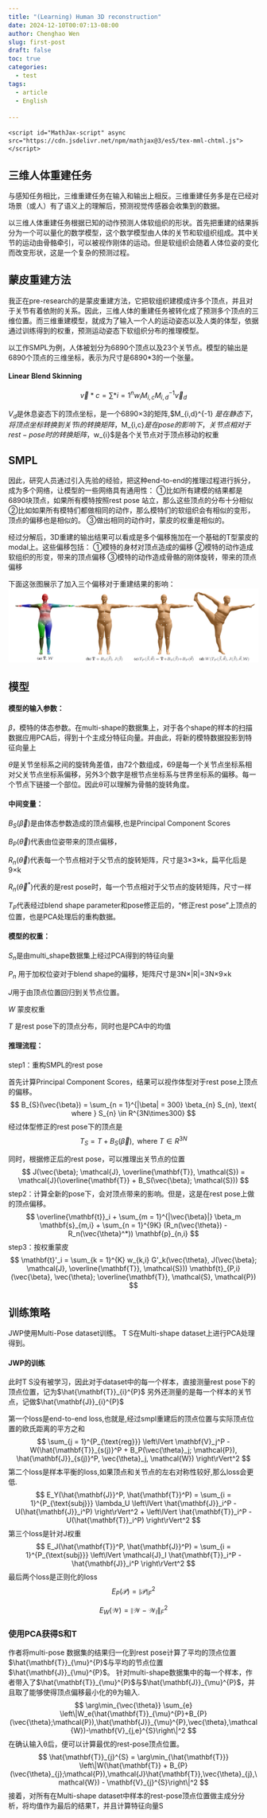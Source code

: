 ```yaml
---
title: "(Learning) Human 3D reconstruction"
date: 2024-12-10T00:07:13-08:00
author: Chenghao Wen
slug: first-post
draft: false
toc: true
categories:
  - test
tags:
  - article
  - English

---
```


```
<script id="MathJax-script" async src="https://cdn.jsdelivr.net/npm/mathjax@3/es5/tex-mml-chtml.js"></script>
```

## 三维人体重建任务
与感知任务相比，三维重建任务在输入和输出上相反。三维重建任务多是在已经对场景（或人）有了语义上的理解后，预测视觉传感器会收集到的数据。

以三维人体重建任务根据已知的动作预测人体软组织的形状。首先把重建的结果拆分为一个可以量化的数学模型，这个数学模型由人体的关节和软组织组成。其中关节的运动由骨骼牵引，可以被视作刚体的运动。但是软组织会随着人体位姿的变化而改变形状，这是一个复杂的预测过程。

## 蒙皮重建方法
我正在pre-research的是蒙皮重建方法，它把软组织建模成许多个顶点，并且对于关节有着依附的关系。因此，三维人体的重建任务被转化成了预测多个顶点的三维位置。而三维重建模型，就成为了输入一个人的运动姿态以及人类的体型，依据通过训练得到的权重，预测运动姿态下软组织分布的推理模型。

以工作SMPL为例，人体被划分为6890个顶点以及23个关节点。模型的输出是6890个顶点的三维坐标，表示为尺寸是6890*3的一个张量。

#### Linear Blend Skinning

$$
\vec{v}*c = \sum*{i = 1}^{n} w_i M_{i,c} M_{i,d}^{-1} \vec{v}_d
$$

$V_d$是休息姿态下的顶点坐标，是一个6890×3的矩阵,$M_{i,d}^{-1} $是在静态下，将顶点坐标转换到关节i的转换矩阵，$M_{i,c}$是在pose的影响下，关节点相对于rest-pose时的转换矩阵，$w_{i}$是各个关节点对于顶点移动的权重

## SMPL
因此，研究人员通过引入先验的经验，把这种end-to-end的推理过程进行拆分，成为多个网络，让模型的一些网络具有通用性：
①比如所有建模的结果都是6890块顶点，如果所有模特按照rest pose 站立，那么这些顶点的分布十分相似
②比如如果所有模特们都做相同的动作，那么模特们的软组织会有相似的变形，顶点的偏移也是相似的。
③做出相同的动作时，蒙皮的权重是相似的。

经过分解后，3D重建的输出结果可以看成是多个偏移施加在一个基础的T型蒙皮的modal上。这些偏移包括：
①模特的身材对顶点造成的偏移
②模特的动作造成软组织的形变，带来的顶点偏移
③模特的动作造成骨骼的刚体旋转，带来的顶点偏移

下面这张图展示了加入三个偏移对于重建结果的影响：
![alt text](image-12.png)

## 模型
#### 模型的输入参数：

$\beta$，模特的体态参数。在multi-shape的数据集上，对于各个shape的样本的扫描数据应用PCA后，得到十个主成分特征向量。并由此，将新的模特数据投影到特征向量上

$\theta$是关节坐标系之间的旋转角差值，由72个数组成，69是每一个关节点坐标系相对父关节点坐标系偏移，另外3个数字是根节点坐标系与世界坐标系的偏移。每一个节点下链接一个部位。因此θ可以理解为骨骼的旋转角度。

#### 中间变量：

$B_S(\vec{\beta})$是由体态参数造成的顶点偏移,也是Principal Component Scores

$B_P(\vec{\theta})$代表由位姿带来的顶点偏移，

$R_{n}(\vec{\theta})$代表每一个节点相对于父节点的旋转矩阵，尺寸是3×3×k，扁平化后是9×k

$R_{n}(\vec{\theta}^{*})$代表的是rest pose时，每一个节点相对于父节点的旋转矩阵，尺寸一样

$T_P$代表经过blend shape parameter和pose修正后的，“修正rest pose”上顶点的位置，也是PCA处理后的重构数据。

#### 模型的权重：

$S_n$是由multi_shape数据集上经过PCA得到的特征向量

$P_n$ 用于加权位姿对于blend shape的偏移，矩阵尺寸是3N×|R|=3N×9×k

$J$用于由顶点位置回归到关节点位置。

$W$ 蒙皮权重

$T$ 是rest pose下的顶点分布，同时也是PCA中的均值

#### 推理流程：

step1：重构SMPL的rest pose

首先计算Principal Component Scores，结果可以视作体型对于rest pose上顶点的偏移。
$$
B_{S}(\vec{\beta}) = \sum_{n = 1}^{|\beta| = 300} \beta_{n} S_{n}, \text{ where } S_{n} \in R^{3N\times300}
$$
经过体型修正的rest pose下的顶点是
$$
T_{S} = T + B_{S}(\vec{\beta}), \text{ where } T \in R^{3N}
$$


同时，根据修正后的rest pose，可以推理出关节点的位置
$$
J(\vec{\beta}; \mathcal{J}, \overline{\mathbf{T}}, \mathcal{S}) = \mathcal{J}(\overline{\mathbf{T}} + B_S(\vec{\beta}; \mathcal{S}))
$$
step2：计算全新的pose下，会对顶点带来的影响。但是，这是在rest pose上做的顶点偏移。
$$
\overline{\mathbf{t}}_i + \sum_{m = 1}^{|\vec{\beta}|} \beta_m \mathbf{s}_{m,i} + \sum_{n = 1}^{9K} (R_n(\vec{\theta}) - R_n(\vec{\theta}^*)) \mathbf{p}_{n,i}
$$
step3：按权重蒙皮
$$
\mathbf{t}'_i = \sum_{k = 1}^{K} w_{k,i} G'_k(\vec{\theta}, J(\vec{\beta}; \mathcal{J}, \overline{\mathbf{T}}, \mathcal{S})) \mathbf{t}_{P,i}(\vec{\beta}, \vec{\theta}; \overline{\mathbf{T}}, \mathcal{S}, \mathcal{P})
$$

## 训练策略
JWP使用Multi-Pose dataset训练。
T S在Multi-shape dataset上进行PCA处理得到。

#### JWP的训练
此时T S没有被学习，因此对于dataset中的每一个样本，直接测量rest pose下的顶点位置，记为$\hat{\mathbf{T}}_{i}^{P}$
另外还测量的是每一个样本的关节点，记做$\hat{\mathbf{J}}_{i}^{P}$

第一个loss是end-to-end loss,也就是,经过smpl重建后的顶点位置与实际顶点位置的欧氏距离的平方之和
$$
\sum_{j = 1}^{P_{\text{reg}}} \left\lVert \mathbf{V}_j^P - W(\hat{\mathbf{T}}_{s(j)}^P + B_P(\vec{\theta}_j; \mathcal{P}), \hat{\mathbf{J}}_{s(j)}^P, \vec{\theta}_j, \mathcal{W}) \right\rVert^2
$$
第二个loss是样本平衡的loss,如果顶点和关节点的左右对称性较好,那么loss会更低.
$$
E_Y(\hat{\mathbf{J}}^P, \hat{\mathbf{T}}^P) = \sum_{i = 1}^{P_{\text{subj}}} \lambda_U \left\lVert \hat{\mathbf{J}}_i^P - U(\hat{\mathbf{J}}_i^P) \right\rVert^2 + \left\lVert \hat{\mathbf{T}}_i^P - U(\hat{\mathbf{T}}_i^P) \right\rVert^2
$$
第三个loss是针对J权重
$$
E_J(\hat{\mathbf{T}}^P, \hat{\mathbf{J}}^P) = \sum_{i = 1}^{P_{\text{subj}}} \left\lVert \mathcal{J}_I \hat{\mathbf{T}}_i^P - \hat{\mathbf{J}}_i^P \right\rVert^2
$$
最后两个loss是正则化的loss
$$
E_P(\mathcal{P}) = \|\mathcal{P}\|_F^2
$$

$$
E_W(\mathcal{W}) = \|\mathcal{W} - \mathcal{W}_I\|_F^2
$$

### 使用PCA获得S和T

作者将multi-pose 数据集的结果归一化到rest pose计算了平均的顶点位置 $\hat{\mathbf{T}}_{\mu}^{P}$与平均的节点位置$\hat{\mathbf{J}}_{\mu}^{P}$。
针对multi-shape数据集中的每一个样本，作者带入了$\hat{\mathbf{T}}_{\mu}^{P}$与$\hat{\mathbf{J}}_{\mu}^{P}$，并且取了能够使得顶点偏移最小化的θ为输入.
$$
\arg\min_{\vec{\theta}} \sum_{e} \left\|W_e(\hat{\mathbf{T}}_{\mu}^{P}+B_{P}(\vec{\theta};\mathcal{P}),\hat{\mathbf{J}}_{\mu}^{P},\vec{\theta},\mathcal{W})-\mathbf{V}_{j,e}^{S}\right\|^2
$$
在确认输入θ后，便可以计算最优的rest-pose顶点位置。
$$
\hat{\mathbf{T}}_{j}^{S} = \arg\min_{\hat{\mathbf{T}}} \left\|W(\hat{\mathbf{T}} + B_{P}(\vec{\theta}_{j};\mathcal{P}),\mathcal{J}\hat{\mathbf{T}},\vec{\theta}_{j},\mathcal{W}) - \mathbf{V}_{j}^{S}\right\|^2
$$
接着，对所有在Multi-shape dataset中样本的rest-pose顶点位置做主成分分析，将均值作为最后的结果T，并且计算特征向量S



